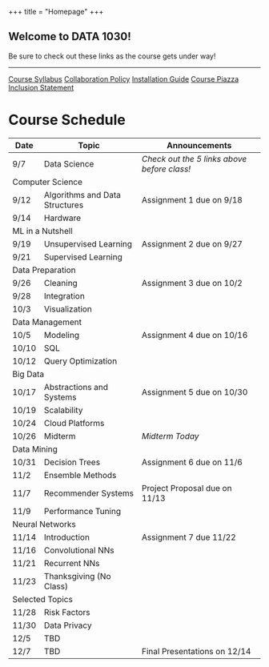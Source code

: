 +++
title = "Homepage"
+++

<div class="jumbotron jumbotron-fluid jumbotron-data1030">
    <div class="container container-fluid">
        <h2>Welcome to DATA 1030!</h2>
        <p class="lead">
            Be sure to check out these links as the course gets under way!
        </p>
        <hr class="my-4">
        <div class="container container-fluid">
            <a class="btn btn-light" href="/document/syllabus">Course Syllabus</a>
            <a class="btn btn-light" href="/document/collab">Collaboration Policy</a>
            <a class="btn btn-light" href="https://docs.google.com/a/brown.edu/document/d/1-be-XHwFqKFYyOXjDbW6WAiG8OERUl_nYNmYqVWzn1o/export?format=pdf">Installation Guide</a>
            <a class="btn btn-light" href="https://piazza.com/brown/fall2017/data1030s01fall2017">Course Piazza</a>
            <a class="btn btn-light" href="/document/diversity">Inclusion Statement</a>
        </div>
    </div>
</div>

<div class="container">
    <h1>Course Schedule</h1>
</div>

<table class="table table-sm data1030-table">
    <thead>
        <tr>
            <th>Date</th>
            <th>Topic</th>
            <th>Announcements</th>
        </tr>
    <tbody>
        <tr>
            <td>9/7</td>
            <td>Data Science</td>
            <td><em>Check out the 5 links above before class!</em></td>
        </tr>
        <tr>
            <td class="data1030-cs" colspan="100%">
                Computer Science
            </td>
        </tr>
        <tr>
            <td>9/12</td>
            <td>Algorithms and Data Structures</td>
            <td>Assignment 1 due on 9/18</td>
        </tr>
        <tr>
            <td>9/14</td>
            <td>Hardware</td>
            <td></td>
        </tr>
        <tr>
            <td class="data1030-ml" colspan="100%">
                ML in a Nutshell
            </td>
        </tr>
        <tr>
            <td>9/19</td>
            <td>Unsupervised Learning</td>
            <td>Assignment 2 due on 9/27</td>
        </tr>
        <tr>
            <td>9/21</td>
            <td>Supervised Learning</td>
            <td></td>
        </tr>
        <tr>
            <td class="data1030-cs" colspan="100%">
                Data Preparation
            </td>
        </tr>
        <tr>
            <td>9/26</td>
            <td>Cleaning</td>
            <td>Assignment 3 due on 10/2</td>
        </tr>
        <tr>
            <td>9/28</td>
            <td>Integration</td>
            <td></td>
        </tr>
        <tr>
            <td>10/3</td>
            <td>Visualization</td>
            <td></td>
        </tr>
        <tr>
            <td class="data1030-cs" colspan="100%">
                Data Management
            </td>
        </tr>
        <tr>
            <td>10/5</td>
            <td>Modeling</td>
            <td>Assignment 4 due on 10/16</td>
        </tr>
        <tr>
            <td>10/10</td>
            <td>SQL</td>
            <td></td>
        </tr>
        <tr>
            <td>10/12</td>
            <td>Query Optimization</td>
            <td></td>
        </tr>
        <tr>
            <td class="data1030-cs" colspan="100%">
                Big Data
            </td>
        </tr>
        <tr>
            <td>10/17</td>
            <td>Abstractions and Systems</td>
            <td>Assignment 5 due on 10/30</td>
        </tr>
        <tr>
            <td>10/19</td>
            <td>Scalability</td>
            <td></td>
        </tr>
        <tr>
            <td>10/24</td>
            <td>Cloud Platforms</td>
            <td></td>
        </tr>
        <tr>
            <td>10/26</td>
            <td>Midterm</td>
            <td><em>Midterm Today</em></td>
        </tr>
        <tr>
            <td class="data1030-ml" colspan="100%">
                Data Mining
            </td>
        </tr>
        <tr>
            <td>10/31</td>
            <td>Decision Trees</td>
            <td>Assignment 6 due on 11/6</td>
        </tr>
        <tr>
            <td>11/2</td>
            <td>Ensemble Methods</td>
            <td></td>
        </tr>
        <tr>
            <td>11/7</td>
            <td>Recommender Systems</td>
            <td>Project Proposal due on 11/13</td>
        </tr>
        <tr>
            <td>11/9</td>
            <td>Performance Tuning</td>
            <td></td>
        </tr>
        <tr>
            <td class="data1030-ml" colspan="100%">
                Neural Networks
            </td>
        </tr>
        <tr>
            <td>11/14</td>
            <td>Introduction</td>
            <td>Assignment 7 due 11/22</td>
        </tr>
        <tr>
            <td>11/16</td>
            <td>Convolutional NNs</td>
            <td></td>
        </tr>
        <tr>
            <td>11/21</td>
            <td>Recurrent NNs</td>
            <td></td>
        </tr>
        <tr>
            <td>11/23</td>
            <td>Thanksgiving (No Class)</td>
            <td></td>
        </tr>
        <tr>
            <td class="data1030-both" colspan="100%">
                Selected Topics
            </td>
        </tr>
        <tr>
            <td>11/28</td>
            <td>Risk Factors</td>
            <td></td>
        </tr>
        <tr>
            <td>11/30</td>
            <td>Data Privacy</td>
            <td></td>
        </tr>
        <tr>
            <td>12/5</td>
            <td>TBD</td>
            <td></td>
        </tr>
        <tr>
            <td>12/7</td>
            <td>TBD</td>
            <td>Final Presentations on 12/14</td>
        </tr>
    </tbody>
</table>